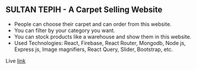 ## SULTAN TEPIH - A Carpet Selling Website

* People can choose their carpet and can order from this website.
* You can filter by your category you want. 
* You can stock products like a warehouse and show them in this website.
* Used Technologies: React, Firebase, React Router, Mongodb, Node js, Express js, Image magnifiers, React Query, Slider, Bootstrap, etc.

Live [link](https://sultan-tepih-iifi.vercel.app)


